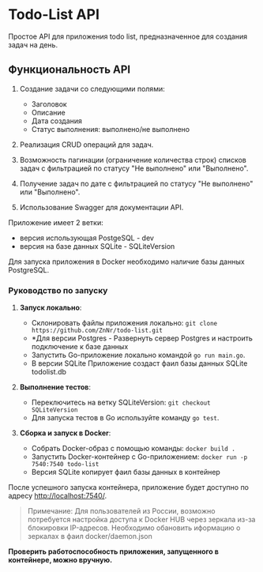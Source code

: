 # Todo-List API

Простое API для приложения todo list, предназначенное для создания задач на день.

## Функциональность API

1. Создание задачи со следующими полями:
    - Заголовок
    - Описание
    - Дата создания
    - Статус выполнения: выполнено/не выполнено

2. Реализация CRUD операций для задач.
3. Возможность пагинации (ограничение количества строк) списков задач с фильтрацией по статусу "Не выполнено" или "Выполнено".
4. Получение задач по дате с фильтрацией по статусу "Не выполнено" или "Выполнено".
5. Использование Swagger для документации API.

 Приложение имеет 2 ветки: 
 - версия использующая PostgeSQL - dev
 - версия на базе данных SQLite - SQLiteVersion

Для запуска приложения в Docker необходимо наличие базы данных PostgreSQL.

### Руководство по запуску

1. **Запуск локально**:
    - Склонировать файлы приложения локально: `git clone https://github.com/ZnNr/todo-list.git`
    - *Для версии Postgres - Развернуть сервер Postgres и настроить подключение к базе данных
    - Запустить Go-приложение локально командой `go run main.go`.
    - В версии SQLite Приложение создаст фаил базы данных SQLite todolist.db

2. **Выполнение тестов**:
    - Переключитесь на ветку SQLiteVersion: `git checkout SQLiteVersion`
    - Для запуска тестов в Go используйте команду `go test`.

3. **Сборка и запуск в Docker**:
    - Собрать Docker-образ с помощью команды: `docker build .`
    - Запустить Docker-контейнер с Go-приложением: `docker run -p 7540:7540 todo-list`
    - Версия SQLite копирует фаил базы данных в контейнер

После успешного запуска контейнера, приложение будет доступно по адресу [http://localhost:7540/](http://localhost:7540/).

> Примечание: Для пользователей из России, возможно потребуется настройка доступа к Docker HUB через зеркала из-за блокировки IP-адресов. Необходимо обановить иформацию о зеркалах в фаил docker/daemon.json



**Проверить работоспособность приложения, запущенного в контейнере, можно вручную.**